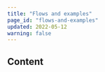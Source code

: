 ```yaml
---
title: "Flows and examples"
page_id: "flows-and-examples"
updated: 2022-05-12
warning: false
---
```


## Content
